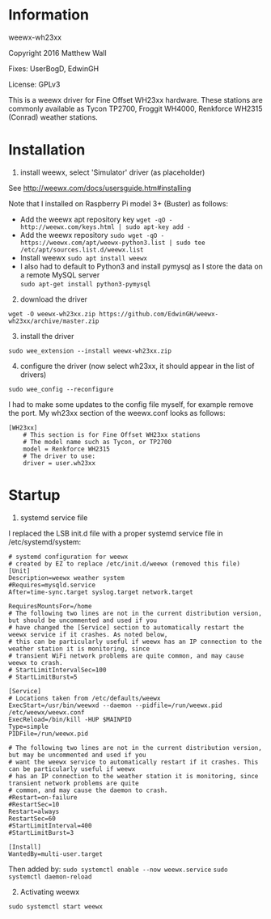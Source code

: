 # Information
weewx-wh23xx

Copyright 2016 Matthew Wall

Fixes: UserBogD, EdwinGH

License: GPLv3

This is a weewx driver for Fine Offset WH23xx hardware.  These stations are commonly available as Tycon TP2700, Froggit WH4000, Renkforce WH2315 (Conrad) weather stations.

# Installation

1. install weewx, select 'Simulator' driver (as placeholder)

See http://weewx.com/docs/usersguide.htm#installing

Note that I installed on Raspberry Pi model 3+ (Buster) as follows:
* Add the weewx apt repository key
`wget -qO - http://weewx.com/keys.html | sudo apt-key add -`
* Add the weewx repository
`sudo wget -qO - https://weewx.com/apt/weewx-python3.list | sudo tee /etc/apt/sources.list.d/weewx.list`
* Install weewx
`sudo apt install weewx`
* I also had to default to Python3 and install pymysql as I store the data on a remote MySQL server  
`sudo apt-get install python3-pymysql`

2. download the driver

`wget -O weewx-wh23xx.zip https://github.com/EdwinGH/weewx-wh23xx/archive/master.zip`

3. install the driver

`sudo wee_extension --install weewx-wh23xx.zip`

4. configure the driver (now select wh23xx, it should appear in the list of drivers)

`sudo wee_config --reconfigure`

I had to make some updates to the config file myself, for example remove the port. My wh23xx section of the weewx.conf looks as follows:
```
[WH23xx]
    # This section is for Fine Offset WH23xx stations    
    # The model name such as Tycon, or TP2700
    model = Renkforce WH2315
    # The driver to use:
    driver = user.wh23xx
```
# Startup

1. systemd service file

I replaced the LSB init.d file with a proper systemd service file in /etc/systemd/system:
```
# systemd configuration for weewx
# created by EZ to replace /etc/init.d/weewx (removed this file)
[Unit]
Description=weewx weather system
#Requires=mysqld.service
After=time-sync.target syslog.target network.target

RequiresMountsFor=/home
# The following two lines are not in the current distribution version, but should be uncommented and used if you
# have changed the [Service] section to automatically restart the weewx service if it crashes. As noted below,
# this can be particularly useful if weewx has an IP connection to the weather station it is monitoring, since
# transient WiFi network problems are quite common, and may cause weewx to crash.
# StartLimitIntervalSec=100
# StartLimitBurst=5

[Service]
# Locations taken from /etc/defaults/weewx
ExecStart=/usr/bin/weewxd --daemon --pidfile=/run/weewx.pid /etc/weewx/weewx.conf
ExecReload=/bin/kill -HUP $MAINPID
Type=simple
PIDFile=/run/weewx.pid

# The following two lines are not in the current distribution version, but may be uncommented and used if you
# want the weewx service to automatically restart if it crashes. This can be particularly useful if weewx
# has an IP connection to the weather station it is monitoring, since transient network problems are quite
# common, and may cause the daemon to crash.
#Restart=on-failure
#RestartSec=10
Restart=always
RestartSec=60
#StartLimitInterval=400
#StartLimitBurst=3

[Install]
WantedBy=multi-user.target
```
Then added by:
`sudo systemctl enable --now weewx.service`
`sudo systemctl daemon-reload`

2. Activating weewx

`sudo systemctl start weewx`
